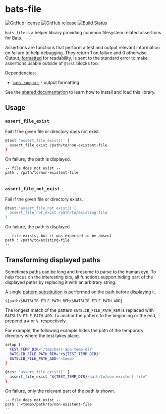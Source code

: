 # bats-file

[![GitHub license](https://img.shields.io/badge/license-CC0-blue.svg)](https://raw.githubusercontent.com/ztombol/bats-file/master/LICENSE)
[![GitHub release](https://img.shields.io/github/release/ztombol/bats-file.svg)](https://github.com/ztombol/bats-file/releases/latest)
[![Build Status](https://travis-ci.org/ztombol/bats-file.svg?branch=master)](https://travis-ci.org/ztombol/bats-file)

`bats-file` is a helper library providing common filesystem related
assertions for [Bats][bats].

Assertions are functions that perform a test and output relevant
information on failure to help debugging. They return 1 on failure and 0
otherwise. Output, [formatted][bats-support-output] for readability, is
sent to the standard error to make assertions usable outside of `@test`
blocks too.

Dependencies:
- [`bats-support`][bats-support] - output formatting

See the [shared documentation][bats-docs] to learn how to install and
load this library.


## Usage

### `assert_file_exist`

Fail if the given file or directory does not exist.

```bash
@test 'assert_file_exist()' {
  assert_file_exist /path/to/non-existent-file
}
```

On failure, the path is displayed.

```
-- file does not exist --
path : /path/to/non-existent-file
--
```


### `assert_file_not_exist`

Fail if the given file or directory exists.

```bash
@test 'assert_file_not_exist() {
  assert_file_not_exist /path/to/existing-file
}
```

On failure, the path is displayed.

```
-- file exists, but it was expected to be absent --
path : /path/to/existing-file
--
```


## Transforming displayed paths

Sometimes paths can be long and tiresome to parse to the human eye. To
help focus on the interesting bits, all functions support hiding part of
the displayed paths by replacing it with an arbitrary string.

A single [pattern substitution][bash-pe] is performed on the path before
displaying it.

```
${path/$BATSLIB_FILE_PATH_REM/$BATSLIB_FILE_PATH_ADD}
```

The longest match of the pattern `BATSLIB_FILE_PATH_REM` is replaced
with `BATSLIB_FILE_PATH_ADD`. To anchor the pattern to the beginning or
the end, prepend a `#` or `%`, respectively.

For example, the following example hides the path of the temporary
directory where the test takes place.

```bash
setup {
  TEST_TEMP_DIR='/tmp/bats-app-temp-dir'
  BATSLIB_FILE_PATH_REM="#${TEST_TEMP_DIR}"
  BATSLIB_FILE_PATH_ADD='<temp>'
}

@test 'assert_file_exist()' {
  assert_file_exist "${TEST_TEMP_DIR}/path/to/non-existent-file"
}
```

On failure, only the relevant part of the path is shown.

```
-- file does not exist --
path : <temp>/path/to/non-existent-file
--
```


<!-- REFERENCES -->

[bats]: https://github.com/sstephenson/bats
[bats-support-output]: https://github.com/ztombol/bats-support#output-formatting
[bats-support]: https://github.com/ztombol/bats-support
[bats-docs]: https://github.com/ztombol/bats-docs
[bash-pe]: https://www.gnu.org/software/bash/manual/html_node/Shell-Parameter-Expansion.html
